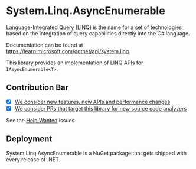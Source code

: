 # System.Linq.AsyncEnumerable

Language-Integrated Query (LINQ) is the name for a set of technologies based on the integration of query capabilities directly into the C# language.

Documentation can be found at https://learn.microsoft.com/dotnet/api/system.linq.

This library provides an implementation of LINQ APIs for `IAsyncEnumerable<T>`.

## Contribution Bar

- [x] [We consider new features, new APIs and performance changes](../../libraries/README.md#primary-bar)
- [x] [We consider PRs that target this library for new source code analyzers](../../libraries/README.md#secondary-bars)

See the [Help Wanted](https://github.com/dotnet/runtime/issues?q=is%3Aissue+is%3Aopen+label%3Aarea-System.Linq+label%3A%22help+wanted%22+) issues.

## Deployment

System.Linq.AsyncEnumerable is a NuGet package that gets shipped with every release of .NET.
